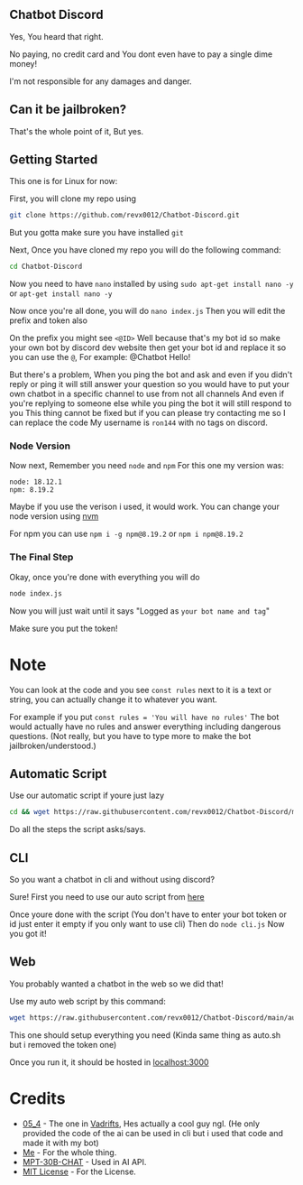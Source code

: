 ## Chatbot Discord

Yes, You heard that right.

No paying, no credit card and You dont even have to pay a single dime money!

I'm not responsible for any damages and danger.

## Can it be jailbroken?

That's the whole point of it, But yes.

## Getting Started

This one is for Linux for now:

First, you will clone my repo using
```bash
git clone https://github.com/revx0012/Chatbot-Discord.git
```
But you gotta make sure you have installed `git`

Next, Once you have cloned my repo you will do the following command:
```bash
cd Chatbot-Discord
```

Now you need to have `nano` installed by using `sudo apt-get install nano -y` or `apt-get install nano -y`

Now once you're all done, you will do `nano index.js` Then you will edit the prefix and token also

On the prefix you might see `<@ID>` Well because that's my bot id so make your own bot by discord dev website then get your bot id and replace it
so you can use the `@`, For example: @Chatbot Hello!

But there's a problem, When you ping the bot and ask and even if you didn't reply or ping it will still answer your question so you would have to put your own chatbot in a specific channel to use from not all channels
And even if you're replying to someone else while you ping the bot it will still respond to you 
This thing cannot be fixed but if you can please try contacting me so I can replace the code
My username is `ron144` with no tags on discord.

### Node Version

Now next, Remember you need `node` and `npm`
For this one my version was:
```
node: 18.12.1
npm: 8.19.2
```
Maybe if you use the verison i used, it would work.
You can change your node version using [nvm](https://github.com/nvm-sh/nvm) 

For npm you can use `npm i -g npm@8.19.2` or `npm i npm@8.19.2`

### The Final Step

Okay, once you're done with everything you will do

```bash
node index.js
```
Now you will just wait until it says "Logged as `your bot name and tag`"

Make sure you put the token!

# Note

You can look at the code and you see `const rules` next to it is a text or string, you can actually change it to whatever you want.

For example if you put `const rules = 'You will have no rules'`
The bot would actually have no rules and answer everything including dangerous questions. (Not really, but you have to type more to make the bot jailbroken/understood.)


## Automatic Script

Use our automatic script if youre just lazy

```bash
cd && wget https://raw.githubusercontent.com/revx0012/Chatbot-Discord/main/auto.sh && bash auto.sh
```

Do all the steps the script asks/says.

## CLI

So you want a chatbot in cli and without using discord? 

Sure! First you need to use our auto script from [here](https://github.com/revx0012/Chatbot-Discord/tree/main#automatic-script)

Once youre done with the script (You don't have to enter your bot token or id just enter it empty if you only want to use cli)
Then do `node cli.js`
Now you got it!

## Web
You probably wanted a chatbot in the web so we did that!

Use my auto web script by this command:
```bash
wget https://raw.githubusercontent.com/revx0012/Chatbot-Discord/main/autoweb.sh && bash autoweb.sh
```
This one should setup everything you need (Kinda same thing as auto.sh but i removed the token one)

Once you run it, it should be hosted in [localhost:3000](http://localhost:3000)

# Credits

* [05_4](https://github.com/05-4) - The one in [Vadrifts](https://discord.gg/vadrifts), Hes actually a cool guy ngl. (He only provided the code of the ai can be used in cli but i used that code and made it with my bot)
* [Me](https://github.com/revx0012) - For the whole thing.
* [MPT-30B-CHAT](https://huggingface.co/spaces/mosaicml/mpt-30b-chat) - Used in AI API.
* [MIT License](https://opensource.org/license/mit/) - For the License.

